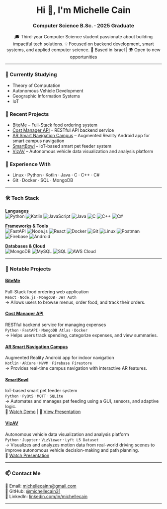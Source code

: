 <h1 align="center">Hi 👋, I'm Michelle Cain</h1>
<h3 align="center">Computer Science B.Sc. · 2025 Graduate</h3>

<p align="center">
🎓 Third-year Computer Science student passionate about building impactful tech solutions.  
💡 Focused on backend development, smart systems, and applied computer science.  
📍 Based in Israel | 🌍 Open to new opportunities
</p>

---

### 🍒 Currently Studying
- Theory of Computation  
- Autonomous Vehicle Development  
- Geographic Information Systems
- IoT

### 🔭 Recent Projects
- [BiteMe](https://github.com/EASS-HIT-PART-A-2024-CLASS-VI/BiteMe_Michelle) – Full-Stack food ordering system  
- [Cost Manager API](https://github.com/michellecain31/Cost-Manager-Final-Project) – RESTful API backend service  
- [AR Smart Navigation Campus](https://github.com/AR-Smart-Navigation-Campus/AR-Smart-Navigation-Campus) – Augmented Reality Android app for smart campus navigation  
- [SmartBowl](https://github.com/michellecain31/SmartBowl) – IoT-based smart pet feeder system
- [VizAV](https://github.com/michellecain31/VizAV-Autonomous-Vehicle-Data-Visualization) – Autonomous vehicle data visualization and analysis platform


### 🌱 Experience With
- Linux · Python · Kotlin · Java · C · C++ · C#  
- Git · Docker · SQL · MongoDB  


---

### 🛠️ Tech Stack

**Languages**  
![Python](https://img.shields.io/badge/-Python-3776AB?style=flat&logo=python&logoColor=white)
![Kotlin](https://img.shields.io/badge/-Kotlin-0095D5?style=flat&logo=kotlin&logoColor=white)
![JavaScript](https://img.shields.io/badge/-JavaScript-F7DF1E?style=flat&logo=javascript&logoColor=black)
![Java](https://img.shields.io/badge/-Java-007396?style=flat&logo=java&logoColor=white)
![C](https://img.shields.io/badge/-C-A8B9CC?style=flat&logo=c&logoColor=white)
![C++](https://img.shields.io/badge/-C++-00599C?style=flat&logo=cplusplus&logoColor=white)
![C#](https://img.shields.io/badge/-C%23-239120?style=flat&logo=csharp&logoColor=white)

**Frameworks & Tools**  
![FastAPI](https://img.shields.io/badge/-FastAPI-009688?style=flat&logo=fastapi&logoColor=white)
![Node.js](https://img.shields.io/badge/-Node.js-339933?style=flat&logo=node.js&logoColor=white)
![React](https://img.shields.io/badge/-React-61DAFB?style=flat&logo=react&logoColor=black)
![Docker](https://img.shields.io/badge/-Docker-2496ED?style=flat&logo=docker&logoColor=white)
![Git](https://img.shields.io/badge/-Git-F05032?style=flat&logo=git&logoColor=white)
![Linux](https://img.shields.io/badge/-Linux-FCC624?style=flat&logo=linux&logoColor=black)
![Postman](https://img.shields.io/badge/-Postman-FF6C37?style=flat&logo=postman&logoColor=white)
![Firebase](https://img.shields.io/badge/-Firebase-FFCA28?style=flat&logo=firebase&logoColor=black)
![Android](https://img.shields.io/badge/-Android-3DDC84?style=flat&logo=android&logoColor=white)

**Databases & Cloud**  
![MongoDB](https://img.shields.io/badge/-MongoDB-47A248?style=flat&logo=mongodb&logoColor=white)
![MySQL](https://img.shields.io/badge/-MySQL-4479A1?style=flat&logo=mysql&logoColor=white)
![SQL](https://img.shields.io/badge/-SQL-003B57?style=flat&logo=sqlite&logoColor=white)
![AWS Cloud](https://img.shields.io/badge/-AWS%20Cloud%20Foundations-232F3E?style=flat&logo=amazonaws&logoColor=white)

---

### 💼 Notable Projects

#### [BiteMe](https://github.com/EASS-HIT-PART-A-2024-CLASS-VI/BiteMe_Michelle)
Full-Stack food ordering web application  
`React` · `Node.js` · `MongoDB` · `JWT Auth`  
→ Allows users to browse menus, order food, and track their orders.

#### [Cost Manager API](https://github.com/michellecain31/Cost-Manager-Final-Project)
RESTful backend service for managing expenses  
`Python` · `FastAPI` · `MongoDB Atlas` · `Docker`  
→ Helps users track spending, categorize expenses, and view summaries.

#### [AR Smart Navigation Campus](https://github.com/AR-Smart-Navigation-Campus/AR-Smart-Navigation-Campus)
Augmented Reality Android app for indoor navigation  
`Kotlin` · `ARCore` · `MVVM` · `Firebase Firestore`  
→ Provides real-time campus navigation with interactive AR features.

#### [SmartBowl](https://github.com/michellecain31/SmartBowl)
IoT-based smart pet feeder system  
`Python` · `PyQt5` · `MQTT` · `SQLite`  
→ Automates and manages pet feeding using a GUI, sensors, and adaptive logic.  
🎥 [Watch Demo](https://drive.google.com/file/d/1yRRgOqEs4KH1mqU9h0VZWNLaQd-SDvCQ/view?usp=sharing) | 📑 [View Presentation](https://github.com/user-attachments/files/20996829/iot.smartbowlPresentation.pdf)

#### [VizAV](https://github.com/michellecain31/VizAV-Autonomous-Vehicle-Data-Visualization) 
Autonomous vehicle data visualization and analysis platform  
`Python` · `Jupyter` · `VizViewer` · `Lyft L5 Dataset`  
  → Visualizes and analyzes motion data from real-world driving scenes to improve autonomous vehicle decision-making and path planning.  
  🎥 [Watch Presentation](https://drive.google.com/file/d/1nhkj5atlqu9xgPZlEwXpwk9me5LXh1tN/view?usp=sharing)



---

### 📫 Contact Me

📧 Email: michellecainn@gmail.com  
🐙 GitHub: [@michellecain31](https://github.com/michellecain31)  
💼 LinkedIn: [linkedin.com/in/michellecain](https://www.linkedin.com/in/michelle-cain-8b4895258/)

---
